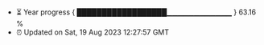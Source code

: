 - ⏳ Year progress { ██████████████████▁▁▁▁▁▁▁▁▁▁▁▁ } 63.16 %
- ⏰ Updated on Sat, 19 Aug 2023 12:27:57 GMT

